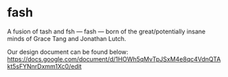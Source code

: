 # fash

A fusion of tash and fsh — fash — born of the great/potentially insane minds of Grace Tang and Jonathan Lutch.

Our design document can be found below:
https://docs.google.com/document/d/1HOWh5qMvTpJSxM4e8qc4VdnQTAkt5sFYNnrDxmm1Xc0/edit
